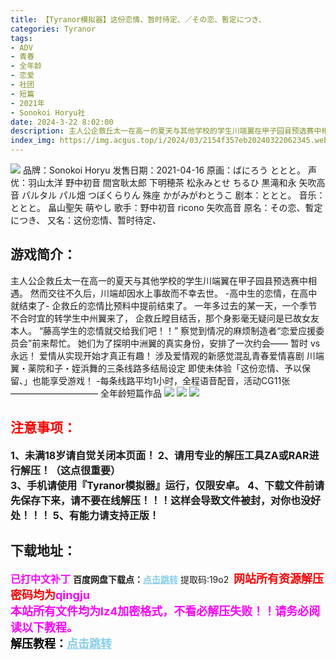 ```yaml
---
title: 【Tyranor模拟器】这份恋情、暂时待定、／その恋、暫定につき、
categories: Tyranor
tags:
- ADV
- 青春
- 全年龄
- 恋爱
- 社团
- 短篇
- 2021年
- Sonokoi Horyu社
date: 2024-3-22 8:02:00
description: 主人公企救丘太一在高一的夏天与其他学校的学生川端翼在甲子园县预选赛中相遇。然而交往不久后，川端却因水上事故而不幸去世。-高中生的恋情，在高中就结束了-企救丘的恋情比预料中提前结束了。一年多过去的某一天，一个季节不合时宜的转学生中州翼来了，
index_img: https://img.acgus.top/i/2024/03/2154f357eb20240322062345.webp
---
```

![](https://img.acgus.top/i/2024/03/2154f357eb20240322062345.webp)
品牌：Sonokoi Horyu
发售日期：2021-04-16
原画：ばにろう ととと。
声优：羽山太洋 野中初音 間宮耿太郎 下明穂茶 松永みとせ ちるひ 黒滝和永 矢吹高音 パルタル パル畑 つぼくらりん 殊座 かがみがわとうこ
剧本：ととと。
音乐：ととと。 畠山聖矢 萌やし
歌手：野中初音 ricono 矢吹高音
原名：その恋、暫定につき、
又名：这份恋情、暂时待定、

## 游戏简介：
主人公企救丘太一在高一的夏天与其他学校的学生川端翼在甲子园县预选赛中相遇。
然而交往不久后，川端却因水上事故而不幸去世。
-高中生的恋情，在高中就结束了-
企救丘的恋情比预料中提前结束了。
一年多过去的某一天，一个季节不合时宜的转学生中州翼来了，
企救丘瞠目结舌，那个身影毫无疑问是已故女友本人。
“藤高学生的恋情就交给我们吧！！”
察觉到情况的麻烦制造者“恋爱应援委员会”前来帮忙。
她们为了探明中洲翼的真实身份，安排了一次约会——
暂时 vs 永远！ 爱情从实现开始才真正有趣！
涉及爱情观的新感觉混乱青春爱情喜剧
川端翼・薬院和子・姪浜舞的三条线路多结局设定
即使未体验「这份恋情、予以保留、」也能享受游戏！
-每条线路平均1小时，全程语音配音，活动CG11张
——————————
全年龄短篇作品
![](https://img.acgus.top/i/2024/03/7cd158026620240322062351.webp)
![](https://img.acgus.top/i/2024/03/c1a37a07ca20240322062349.webp)
![](https://img.acgus.top/i/2024/03/c55522ac0e20240322062347.webp)






## <font color=#FF0000 >注意事项：</font>
<font size=3><b>1、未满18岁请自觉关闭本页面！
2、请用专业的解压工具ZA或RAR进行解压！（这点很重要）           
3、手机请使用『Tyranor模拟器』运行，仅限安卓。
4、下载文件前请先保存下来，请不要在线解压！！！这样会导致文件被封，对你也没好处！！！
5、有能力请支持正版！</b></font>

## 下载地址：
<font color=#FF00FF size=3><b>已打中文补丁</b></font>
<b>百度网盘下载点：</b><a href="https://pan.baidu.com/s/1vhgbuBPv91_OKAmkEgu2mQ?pwd=19o2" style="color: #87CEEB;"><b>点击跳转</b></a> 提取码:19o2
<a style="padding: 0" href="https://post.qingju.org/AD/"><img style="max-width:100%" src="https://img.acgus.top/i/2024/07/478f689b8021d8d499ab43d21acf137a.gif" alt=""></a>
<b><font color=#FF0000 size=4>网站所有资源解压密码均为</b></font><b><font color=#FF00FF size=4>qingju</font><font color=#FF0000 ></font></b><br><b><font color=#FF00FF size=4>本站所有文件均为lz4加密格式，不看必解压失败！！请务必阅读以下教程。</b></font><br><b><font color=#000 size=4>解压教程：</b><a href="https://post.qingju.org/tutorial/000/" style="color: #87CEEB;"><b>点击跳转</b></a>